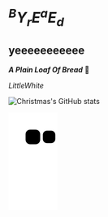# $^BY_rE^aE_d$

## yeeeeeeeeeee

***A Plain Loaf Of Bread***
:bread:

*LittleWhite*

![Christmas's GitHub stats](https://github-readme-stats.vercel.app/api?username=WIISHTPAN&show_icons=true&theme=light)

![Snake Chart](https://raw.githubusercontent.com/WIISHTPAN/WIISHTPAN/output/github-contribution-grid-snake.svg)
